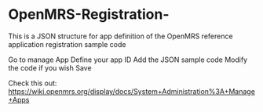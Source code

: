 # OpenMRS-Registration-
This is a JSON structure for app definition of the OpenMRS reference application registration sample code

Go to manage App 
Define your app ID 
Add the JSON sample code
Modify the code if you wish
Save

Check this out: https://wiki.openmrs.org/display/docs/System+Administration%3A+Manage+Apps



